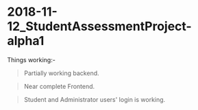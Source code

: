 # 2018-11-12_StudentAssessmentProject-alpha1

Things working:-
> Partially working backend.

> Near complete Frontend.

> Student and Administrator users' login is working.
